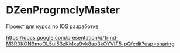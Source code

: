 # DZenProgrmclyMaster
Проект для курса по IOS разработке

https://docs.google.com/presentation/d/1rmd-M3R0KON9moOL5uI53zKMxa9vk8ap3kOYVIT5-pQ/edit?usp=sharing
